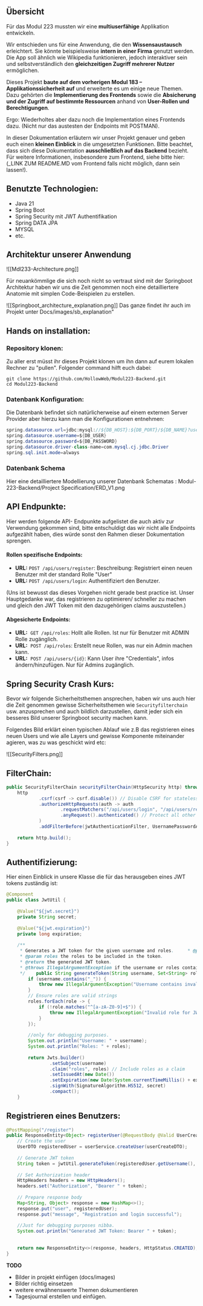 
## Übersicht

Für das Modul 223 mussten wir eine **multiuserfähige** Applikation entwickeln.

Wir entschieden uns für eine Anwendung, die den **Wissensaustausch** erleichtert. Sie könnte beispielsweise **intern in einer Firma** genutzt werden. Die App soll ähnlich wie Wikipedia funktionieren, jedoch interaktiver sein und selbstverständlich den **gleichzeitigen Zugriff mehrerer Nutzer** ermöglichen.

Dieses Projekt **baute auf dem vorherigen Modul 183 – Applikationssicherheit auf** und erweiterte es um einige neue Themen. Dazu gehörten die **Implementierung des Frontends** sowie die **Absicherung und der Zugriff auf bestimmte Ressourcen** anhand von **User-Rollen und Berechtigungen**. 

Ergo: Wiederholtes aber dazu noch die Implementation eines Frontends dazu. (Nicht nur das austesten der Endpoints mit POSTMAN).

In dieser Dokumentation erläutern wir unser Projekt genauer und geben euch einen **kleinen Einblick** in die umgesetzten Funktionen. Bitte beachtet, dass sich diese Dokumentation **ausschließlich auf das Backend** bezieht. Für weitere Informationen, insbesondere zum Frontend, siehe bitte hier: (_LINK ZUM README.MD vom Frontend falls nicht möglich, dann sein lassen!).

## Benutzte Technologien: 
- Java 21 
- Spring Boot
- Spring Security mit JWT Authentifikation
- Spring DATA JPA 
- MYSQL
- etc.

## Architektur unserer Anwendung

![[Mdl233-Architecture.png]]

Für neuankömmlige die sich noch nicht so vertraut sind mit der Springboot Architektur haben wir uns die Zeit genommen noch eine detailliertere Anatomie mit simplen Code-Beispielen zu erstellen.

![[Springboot_architecture_explanation.png]]
Das ganze findet ihr auch im Projekt unter Docs/images/sb_explanation"

## Hands on installation:

### Repository klonen: 

Zu aller erst müsst ihr dieses Projekt klonen um ihn dann auf eurem lokalen Rechner zu "pullen".
Folgender command hilft euch dabei: 

```git
git clone https://github.com/HollowWeb/Modul223-Backend.git
cd Modul223-Backend
```

### Datenbank Konfiguration:

Die Datenbank befindet sich natürlicherweise auf einem externen Server Provider aber hierzu kann man die Konfigurationen entnehmen: 

```java
spring.datasource.url=jdbc:mysql://${DB_HOST}:${DB_PORT}/${DB_NAME}?useSSL=false&serverTimezone=UTC&allowPublicKeyRetrieval=true
spring.datasource.username=${DB_USER}
spring.datasource.password=${DB_PASSWORD}
spring.datasource.driver-class-name=com.mysql.cj.jdbc.Driver
spring.sql.init.mode=always
```

### Datenbank Schema

Hier eine detailliertere Modellierung unserer Datenbank Schematas : Modul-223-Backend/Project Specification/ERD_V1.png

## API Endpunkte: 
Hier werden folgende API- Endpunkte aufgelistet die auch aktiv zur Verwendung gekommen sind, bitte entschuldigt das wir nicht alle Endpoints aufgezählt haben, dies würde sonst den Rahmen dieser Dokumentation sprengen.

#### Rollen spezifische Endpoints:
- **URL:** `POST /api/users/register`:  Beschreibung: Registriert einen neuen Benutzer mit der standard Rolle "User"
- **URL:** `POST /api/users/login`: Authentifiziert den Benutzer. 

(Uns ist bewusst das dieses Vorgehen nicht gerade best practice ist. Unser Hauptgedanke war, das registrieren zu optimieren/ schneller zu machen und gleich den JWT Token mit den dazugehörigen claims auszustellen.)

#### Abgesicherte Endpoints:
-  **URL:**  `GET /api/roles`: Hollt alle Rollen. Ist nur für Benutzer mit ADMIN Rolle zugänglich.
-  **URL:**  `POST /api/roles`: Erstellt neue Rollen, was nur ein Admin machen kann.
- **URL:**  `POST /api/users/{id}`: Kann User ihre "Credentials", infos ändern/hinzufügen. Nur für Admins zugänglich. 

## Spring Security Crash Kurs:

Bevor wir folgende Sicherheitsthemen ansprechen, haben wir uns auch hier die Zeit genommen gewisse Sicherheitsthemen wie `Securityfilterchain` usw. anzusprechen und auch bildlich darzustellen, damit jeder sich ein besseres Bild unserer Springboot security machen kann.

Folgendes Bild erklärt einen typischen Ablauf wie z.B das registrieren eines neuen Users und wie alle Layers und gewisse Komponente miteinander agieren, was zu was geschickt wird etc:

![[SecurityFilters.png]]

## FilterChain:

```java
public SecurityFilterChain securityFilterChain(HttpSecurity http) throws Exception {  
    http  
            .csrf(csrf -> csrf.disable()) // Disable CSRF for stateless APIs  
            .authorizeHttpRequests(auth -> auth  
                    .requestMatchers("/api/users/login", "/api/users/register", "/api/articles/all").permitAll() // Allow unauthenticated access to these endpoints  
                    .anyRequest().authenticated() // Protect all other endpoints  
            )  
            .addFilterBefore(jwtAuthenticationFilter, UsernamePasswordAuthenticationFilter.class);  
  
    return http.build();  
}
```

## Authentifizierung: 
Hier einen Einblick in unsere Klasse die für das herausgeben eines JWT tokens zuständig ist: 

```java
@Component  
public class JwtUtil {  
  
    @Value("${jwt.secret}")  
    private String secret;  
  
    @Value("${jwt.expiration}")  
    private long expiration;  
  
    /**  
     * Generates a JWT token for the given username and roles.     * @param username the username for which the token is generated.  
     * @param roles the roles to be included in the token.  
     * @return the generated JWT token.  
     * @throws IllegalArgumentException if the username or roles contain invalid characters.  
     */    public String generateToken(String username, Set<String> roles) {  
        if (username.contains("_")) {  
            throw new IllegalArgumentException("Username contains invalid characters for JWT.");  
        }  
        // Ensure roles are valid strings  
        roles.forEach(role -> {  
            if (!role.matches("^[a-zA-Z0-9]+$")) {  
                throw new IllegalArgumentException("Invalid role for JWT encoding: " + role);  
            }  
        });  
  
        //only for debugging purposes.  
        System.out.println("Username: " + username);  
        System.out.println("Roles: " + roles);  
  
        return Jwts.builder()  
                .setSubject(username)  
                .claim("roles", roles) // Include roles as a claim  
                .setIssuedAt(new Date())  
                .setExpiration(new Date(System.currentTimeMillis() + expiration))  
                .signWith(SignatureAlgorithm.HS512, secret)  
                .compact();  
    }
```

## Registrieren eines Benutzers: 

```java
@PostMapping("/register")  
public ResponseEntity<Object> registerUser(@RequestBody @Valid UserCreateDTO userCreateDTO) {  
    // Create the user  
    UserDTO registeredUser = userService.createUser(userCreateDTO);  
  
    // Generate JWT token  
    String token = jwtUtil.generateToken(registeredUser.getUsername(), registeredUser.getRoles());  
  
    // Set Authorization header  
    HttpHeaders headers = new HttpHeaders();  
    headers.set("Authorization", "Bearer " + token);  
  
    // Prepare response body  
    Map<String, Object> response = new HashMap<>();  
    response.put("user", registeredUser);  
    response.put("message", "Registration and login successful");  
  
    //Just for debugging purposes nibba.  
    System.out.println("Generated JWT Token: Bearer " + token);  
  
  
    return new ResponseEntity<>(response, headers, HttpStatus.CREATED);  
}
```


**TODO**
- Bilder in projekt einfügen (docs/images)
- Bilder richtig einsetzen
- weitere erwähnenswerte Themen dokumentieren
- Tagesjournal erstellen und einfügen.
